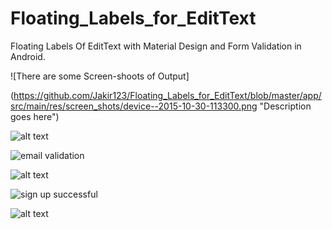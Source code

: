 # Floating_Labels_for_EditText
Floating Labels Of EditText with Material Design and Form Validation in Android.


![There are some Screen-shoots of Output]

(https://github.com/Jakir123/Floating_Labels_for_EditText/blob/master/app/src/main/res/screen_shots/device--2015-10-30-113300.png "Description goes here")

![alt text](https://github.com/Jakir123/Floating_Labels_for_EditText/blob/master/app/src/main/res/screen_shots/device--2015-10-30-112612.png "Description goes here")

![email validation](https://github.com/Jakir123/Floating_Labels_for_EditText/blob/master/app/src/main/res/screen_shots/device--2015-10-30-112612.png "Email Validation")

![alt text](https://github.com/Jakir123/Floating_Labels_for_EditText/blob/master/app/src/main/res/screen_shots/device--2015-10-30-112732.png "Description goes here")

![sign up successful](https://github.com/Jakir123/Floating_Labels_for_EditText/blob/master/app/src/main/res/screen_shots/device--2015-10-30-113215.png "Sign Up Successful")

![alt text](https://github.com/Jakir123/Floating_Labels_for_EditText/blob/master/app/src/main/res/screen_shots/device--2015-10-30-113300.png "Description goes here")

